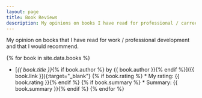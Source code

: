 ```yaml
---
layout: page
title: Book Reviews
description: My opinions on books I have read for professional / carreer development as a software engineer
---
```


My opinion on books that I have read for work / professional development and that I would recommend.

{% for book in site.data.books %}
* [*{{ book.title }}*{% if book.author %} by {{ book.author }}{% endif %}]({{ book.link }}){:target="_blank"}
{% if book.rating %}  * My rating: {{ book.rating }}{% endif %}
{% if book.summary %}  * Summary: {{ book.summary }}{% endif %}
{% endfor %}
